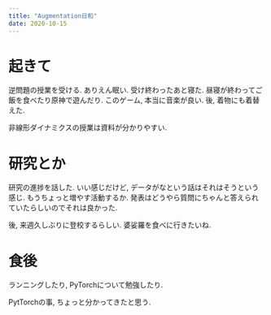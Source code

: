 ```yaml
---
title: "Augmentation日和"
date: 2020-10-15
---
```


# 起きて
逆問題の授業を受ける. ありえん眠い. 受け終わったあと寝た. 昼寝が終わってご飯を食べたり原神で遊んだり. このゲーム, 本当に音楽が良い. 後, 着物にも着替えた.

非線形ダイナミクスの授業は資料が分かりやすい.

# 研究とか
研究の進捗を話した. いい感じだけど, データがなという話はそれはそうという感じ. もうちょっと増やす活動するか. 発表はどうやら質問にちゃんと答えられていたらしいのでそれは良かった.

後, 来週久しぶりに登校するらしい. 婆娑羅を食べに行きたいね.
# 食後
ランニングしたり, PyTorchについて勉強したり. 

PytTorchの事, ちょっと分かってきたと思う.